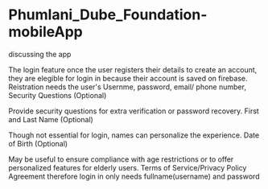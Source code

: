 # Phumlani_Dube_Foundation-mobileApp
discussing the app

The login feature
once the user registers their details to create an account, they are elegible for login in because their account is saved on firebase. 
Reistration needs the user's Usernme, 
password, email/ phone number,
Security Questions (Optional)

Provide security questions for extra verification or password recovery.
First and Last Name (Optional)

Though not essential for login, names can personalize the experience.
Date of Birth (Optional)

May be useful to ensure compliance with age restrictions or to offer personalized features for elderly users.
Terms of Service/Privacy Policy Agreement
therefore  login in only needs fullname(username) and password
